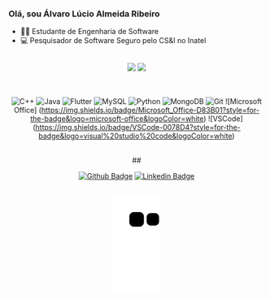 ### Olá, sou Álvaro Lúcio Almeida Ribeiro

- 👨‍🎓 Estudante de Engenharia de Software
- 💻 Pesquisador de Software Seguro pelo CS&I no Inatel

## 

<div align="center">
  <img height = "center" src="https://github-readme-stats.vercel.app/api?username=alvarolucioribeiro&show_icons=true&theme=bluesky&count_private=true&include_all_commits=true" />
  <img height = "center" src="https://github-readme-stats.vercel.app/api/top-langs/?username=alvarolucioribeiro" />
</div>
<div style="display: inline_block"><br>
  
 <div align="center">
  <br/>
   
  ![C++](https://img.shields.io/badge/C%2B%2B-00599C?style=for-the-badge&logo=c%2B%2B&logoColor=white)
  ![Java](https://img.shields.io/badge/Java-ED8B00?style=for-the-badge&logo=java&logoColor=white)
  ![Flutter](https://img.shields.io/badge/Flutter-02569B?style=for-the-badge&logo=flutter&logoColor=white)
  ![MySQL](https://img.shields.io/badge/MySQL-00000F?style=for-the-badge&logo=mysql&logoColor=white)
  ![Python](https://img.shields.io/badge/Python-FFD43B?style=for-the-badge&logo=python&logoColor=blue)
  ![MongoDB](https://img.shields.io/badge/MongoDB-4EA94B?style=for-the-badge&logo=mongodb&logoColor=white)
  ![Git](https://img.shields.io/badge/Git-E34F26?style=for-the-badge&logo=git&logoColor=white)
  ![Microsoft Office] (https://img.shields.io/badge/Microsoft_Office-D83B01?style=for-the-badge&logo=microsoft-office&logoColor=white)
  ![VSCode] (https://img.shields.io/badge/VSCode-0078D4?style=for-the-badge&logo=visual%20studio%20code&logoColor=white)
   
  <br/>
 ## 
  
 [![Github Badge](https://img.shields.io/badge/-Github-000?style=flat-square&logo=Github&logoColor=white&link=https://github.com/AlvaroLucioRibeiro)](https://github.com/AlvaroLucioRibeiro)
[![Linkedin Badge](https://img.shields.io/badge/-LinkedIn-blue?style=flat-square&logo=Linkedin&logoColor=white&link=https://www.linkedin.com/in/alvaro-lucio-almeida-ribeiro/)](https://www.linkedin.com/in/alvaro-lucio-almeida-ribeiro/)
 
  
  ##
  
   ![Snake animation](https://github.com/AlvaroLucioRibeiro/AlvaroLucioRibeiro/blob/output/github-contribution-grid-snake.svg)

  </div>
